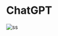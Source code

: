 # ChatGPT

![ss](https://user-images.githubusercontent.com/67181723/209625694-f59792b8-fdd8-47f5-8e25-aa951dfb4dcf.png)
